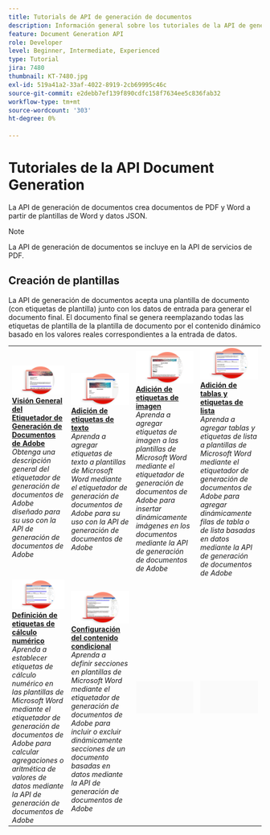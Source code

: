 ```yaml
---
title: Tutorials de API de generación de documentos
description: Información general sobre los tutoriales de la API de generación de documentos
feature: Document Generation API
role: Developer
level: Beginner, Intermediate, Experienced
type: Tutorial
jira: 7480
thumbnail: KT-7480.jpg
exl-id: 519a41a2-33af-4022-8919-2cb69995c46c
source-git-commit: e2debb7ef139f890cdfc158f7634ee5c836fab32
workflow-type: tm+mt
source-wordcount: '303'
ht-degree: 0%

---
```



# Tutoriales de la API Document Generation

La API de generación de documentos crea documentos de PDF y Word a partir de plantillas de Word y datos JSON.

>[!NOTE]
>
>La API de generación de documentos se incluye en la API de servicios de PDF.

## Creación de plantillas

La API de generación de documentos acepta una plantilla de documento (con etiquetas de plantilla) junto con los datos de entrada para generar el documento final. El documento final se genera reemplazando todas las etiquetas de plantilla de la plantilla de documento por el contenido dinámico basado en los valores reales correspondientes a la entrada de datos.

<table style="table-layout:fixed">
<tr>
 <td>
   <a href="taggeroverview.md">
      <img alt="Visión General del Etiquetador de Generación de Documentos de Adobe" src="assets/Taggeroverview_thumb.png" />
   </a>
    <div>
   <a href="taggeroverview.md"><strong>Visión General del Etiquetador de Generación de Documentos de Adobe</strong></a>
    </div>
    <em>Obtenga una descripción general del etiquetador de generación de documentos de Adobe diseñado para su uso con la API de generación de documentos de Adobe</em>
    <br>
  </td>
  <td>
   <a href="taggeraddtexttags.md">
      <img alt="Adición de etiquetas de texto" src="assets/Taggertexttags_thumb.png" />
   </a>
    <div>
   <a href="taggeraddtexttags.md"><strong>Adición de etiquetas de texto</strong></a>
    </div>
    <em>Aprenda a agregar etiquetas de texto a plantillas de Microsoft Word mediante el etiquetador de generación de documentos de Adobe para su uso con la API de generación de documentos de Adobe</em>
    <br>
  </td>
  <td>
   <a href="taggeraddimagetags.md">
      <img alt="Adición de etiquetas de imagen" src="assets/Taggerimagetags_thumb.png" />
   </a>
    <div>
   <a href="taggeraddimagetags.md"><strong>Adición de etiquetas de imagen</strong></a>
    </div>
    <em>Aprenda a agregar etiquetas de imagen a las plantillas de Microsoft Word mediante el etiquetador de generación de documentos de Adobe para insertar dinámicamente imágenes en los documentos mediante la API de generación de documentos de Adobe</em>
    <br>
  </td>
  <td>
   <a href="taggertables.md">
      <img alt="Adición de tablas y etiquetas de lista" src="assets/Taggertables_thumb.png" />
   </a>
    <div>
   <a href="taggertables.md"><strong>Adición de tablas y etiquetas de lista</strong></a>
    </div>
    <em>Aprenda a agregar tablas y etiquetas de lista a plantillas de Microsoft Word mediante el etiquetador de generación de documentos de Adobe para agregar dinámicamente filas de tabla o de lista basadas en datos mediante la API de generación de documentos de Adobe</em>
    <br>
  </td>
</tr>
<tr>
  <td>
   <a href="taggercalculations.md">
      <img alt="Definición de etiquetas de cálculo numérico" src="assets/Taggercalculations_thumb.png" />
   </a>
    <div>
   <a href="taggercalculations.md"><strong>Definición de etiquetas de cálculo numérico</strong></a>
    </div>
    <em>Aprenda a establecer etiquetas de cálculo numérico en las plantillas de Microsoft Word mediante el etiquetador de generación de documentos de Adobe para calcular agregaciones o aritmética de valores de datos mediante la API de generación de documentos de Adobe</em>
    <br>
  </td>
  <td>
   <a href="taggerconditional.md">
      <img alt="Configuración del contenido condicional" src="assets/Taggerconditional_thumb.png" />
   </a>
    <div>
   <a href="taggerconditional.md"><strong>Configuración del contenido condicional</strong></a>
    </div>
    <em>Aprenda a definir secciones en plantillas de Microsoft Word mediante el etiquetador de generación de documentos de Adobe para incluir o excluir dinámicamente secciones de un documento basadas en datos mediante la API de generación de documentos de Adobe</em>
    <br>
  </td>
  <td>
    <img alt="Separador" src="../assets/GrayBanner_Placeholder.png" />
    <div>
    <br>
  </td>
   <td>
    <img alt="Separador" src="../assets/GrayBanner_Placeholder.png" />
    <div>
    <br>
  </td>
</tr>
</table>
